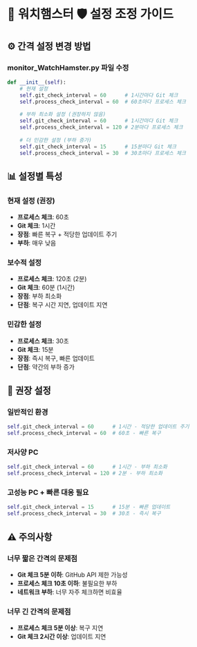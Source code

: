 # 🐹 워치햄스터 🛡️ 설정 조정 가이드

## ⚙️ **간격 설정 변경 방법**

### **monitor_WatchHamster.py 파일 수정**

```python
def __init__(self):
    # 현재 설정
    self.git_check_interval = 60      # 1시간마다 Git 체크
    self.process_check_interval = 60  # 60초마다 프로세스 체크
    
    # 부하 최소화 설정 (권장하지 않음)
    self.git_check_interval = 60      # 1시간마다 Git 체크
    self.process_check_interval = 120 # 2분마다 프로세스 체크
    
    # 더 민감한 설정 (부하 증가)
    self.git_check_interval = 15      # 15분마다 Git 체크
    self.process_check_interval = 30  # 30초마다 프로세스 체크
```

## 📊 **설정별 특성**

### **현재 설정 (권장)**
- **프로세스 체크**: 60초
- **Git 체크**: 1시간
- **장점**: 빠른 복구 + 적당한 업데이트 주기
- **부하**: 매우 낮음

### **보수적 설정**
- **프로세스 체크**: 120초 (2분)
- **Git 체크**: 60분 (1시간)
- **장점**: 부하 최소화
- **단점**: 복구 시간 지연, 업데이트 지연

### **민감한 설정**
- **프로세스 체크**: 30초
- **Git 체크**: 15분
- **장점**: 즉시 복구, 빠른 업데이트
- **단점**: 약간의 부하 증가

## 🎯 **권장 설정**

### **일반적인 환경**
```python
self.git_check_interval = 60      # 1시간 - 적당한 업데이트 주기
self.process_check_interval = 60  # 60초 - 빠른 복구
```

### **저사양 PC**
```python
self.git_check_interval = 60      # 1시간 - 부하 최소화
self.process_check_interval = 120 # 2분 - 부하 최소화
```

### **고성능 PC + 빠른 대응 필요**
```python
self.git_check_interval = 15      # 15분 - 빠른 업데이트
self.process_check_interval = 30  # 30초 - 즉시 복구
```

## ⚠️ **주의사항**

### **너무 짧은 간격의 문제점**
- **Git 체크 5분 이하**: GitHub API 제한 가능성
- **프로세스 체크 10초 이하**: 불필요한 부하
- **네트워크 부하**: 너무 자주 체크하면 비효율

### **너무 긴 간격의 문제점**
- **프로세스 체크 5분 이상**: 복구 지연
- **Git 체크 2시간 이상**: 업데이트 지연